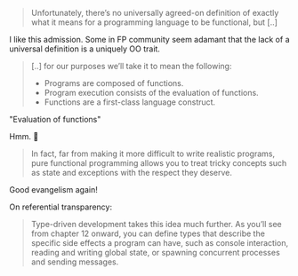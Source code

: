 > Unfortunately, there’s no universally agreed-on definition of exactly what it means for a programming language to be functional, but [..]

I like this admission. Some in FP community seem adamant that the lack of a universal definition is a uniquely OO trait.

> [..] for our purposes we’ll take it to mean the following:
> - Programs are composed of functions.
> - Program execution consists of the evaluation of functions.   
> - Functions are a first-class language construct.

"Evaluation of functions"

Hmm. :spaghetti:

> In fact, far from making it more difficult to write realistic programs, pure functional programming allows you to treat tricky concepts such as state and exceptions with the respect they deserve.

Good evangelism again!

On referential transparency:

> Type-driven development takes this idea much further. As you’ll see from chapter 12 onward, you can define types that describe the specific side effects a program can have, such as console interaction, reading and writing global state, or spawning concurrent processes and sending messages.

